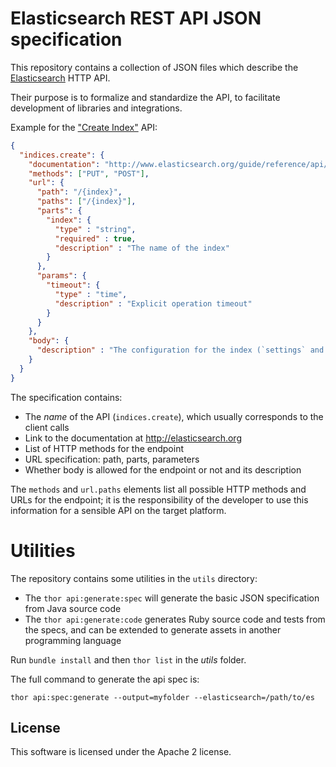 # Elasticsearch REST API JSON specification

This repository contains a collection of JSON files which describe the [Elasticsearch](http://elasticsearch.org) HTTP API.

Their purpose is to formalize and standardize the API, to facilitate development of libraries and integrations.

Example for the ["Create Index"](http://www.elasticsearch.org/guide/reference/api/admin-indices-create-index/) API:

```json
{
  "indices.create": {
    "documentation": "http://www.elasticsearch.org/guide/reference/api/admin-indices-create-index/",
    "methods": ["PUT", "POST"],
    "url": {
      "path": "/{index}",
      "paths": ["/{index}"],
      "parts": {
        "index": {
          "type" : "string",
          "required" : true,
          "description" : "The name of the index"
        }
      },
      "params": {
        "timeout": {
          "type" : "time",
          "description" : "Explicit operation timeout"
        }
      }
    },
    "body": {
      "description" : "The configuration for the index (`settings` and `mappings`)"
    }
  }
}
```

The specification contains:

* The _name_ of the API (`indices.create`), which usually corresponds to the client calls
* Link to the documentation at <http://elasticsearch.org>
* List of HTTP methods for the endpoint
* URL specification: path, parts, parameters
* Whether body is allowed for the endpoint or not and its description

The `methods` and `url.paths` elements list all possible HTTP methods and URLs for the endpoint;
it is the responsibility of the developer to use this information for a sensible API on the target platform.

# Utilities

The repository contains some utilities in the `utils` directory:

* The `thor api:generate:spec` will generate the basic JSON specification from Java source code
* The `thor api:generate:code` generates Ruby source code and tests from the specs, and can be extended
  to generate assets in another programming language

Run `bundle install` and then `thor list` in the _utils_ folder.

The full command to generate the api spec is:

    thor api:spec:generate --output=myfolder --elasticsearch=/path/to/es

## License

This software is licensed under the Apache 2 license.
